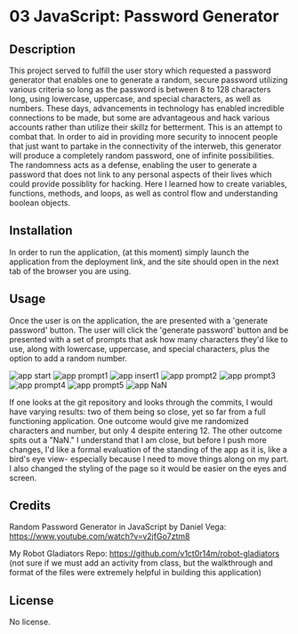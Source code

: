 # 03 JavaScript: Password Generator

## Description

This project served to fulfill the user story which requested a password generator that enables one to generate a random, secure password utilizing various criteria so long as the password is between 8 to 128 characters long, using lowercase, uppercase, and special characters, as well as numbers. These days, advancements in technology has enabled incredible connections to be made, but some are advantageous and hack various accounts rather than utilize their skillz for betterment. This is an attempt to combat that. In order to aid in providing more security to innocent people that just want to partake in the connectivity of the interweb, this generator will produce a completely random password, one of infinite possibilities. The randomness acts as a defense, enabling the user to generate a password that does not link to any personal aspects of their lives which could provide possiblity for hacking. Here I learned how to create variables, functions, methods, and loops, as well as control flow and understanding boolean objects.

## Installation

In order to run the application, (at this moment) simply launch the application from the deployment link, and the site should open in the next tab of the browser you are using.

## Usage

Once the user is on the application, the are presented with a 'generate password' button. The user will click the 'generate password' button and be presented with a set of prompts that ask how many characters they'd like to use, along with lowercase, uppercase, and special characters, plus the option to add a random number. 

![app start](assets/images/ex1.png)
![app prompt1](assets/images/ex2.png)
![app insert1](assets/images/ex3.png)
![app prompt2](assets/images/ex4.png)
![app prompt3](assets/images/ex5.png)
![app prompt4](assets/images/ex6.png)
![app prompt5](assets/images/ex7.png)
![app NaN](assets/images/ex8.png)

If one looks at the git repository and looks through the commits, I would have varying results: two of them being so close, yet so far from a full functioning application. One outcome would give me randomized characters and number, but only 4 despite entering 12. The other outcome spits out a "NaN." I understand that I am close, but before I push more changes, I'd like a formal evaluation of the standing of the app as it is, like a bird's eye view- especially because I need to move things along on my part. I also changed the styling of the page so it would be easier on the eyes and screen.

## Credits

Random Password Generator in JavaScript by Daniel Vega: https://www.youtube.com/watch?v=v2jfGo7ztm8

My Robot Gladiators Repo: https://github.com/v1ct0r14m/robot-gladiators (not sure if we must add an activity from class, but the walkthrough and format of the files were extremely helpful in building this application)

## License

No license.
